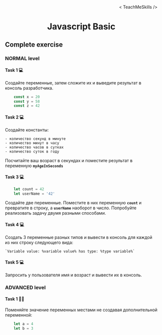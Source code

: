 <p align='right'>< TeachMeSkills /></p>
<h1 align='center'>Javascript Basic</h1>

## Complete exercise

### NORMAL level

#### Task 1 💻

Создайте переменные, затем сложите их и выведите результат в консоль разработчика.

```javascript
    const x = 20
    const y = 58
    const z = 42
```

#### Task 2 💻

Создайте константы:

    - количество секунд в минуте
    - количество минут в часу
    - количество часов в сутках
    - количество суток в году
    
Посчитайте ваш возраст в секундах и поместите результат в переменную **`myAgeInSeconds`**

#### Task 3 💻

```javascript
    let count = 42
    let userName = '42'
```

Создайте две переменные. Поместите в них переменную **`count`** и превратите в строку, а **`userName`** наоборот в число. Попробуйте реализовать задачу двумя разными способами.


#### Task 4 💻
    
Создать 3 переменные разных типов и вывести в консоль для каждой из них строку следующего вида:    

    `Variable value: %variable value% has type: %type variable%`

#### Task 5 💻

Запросить у пользователя имя и возраст и вывести их в консоль.

### ADVANCED level

#### Task 1 👨‍🏫 

Поменяйте значение переменных местами не создавая дополнительной переменной:

```javascript
    let a = 4
    let b = 3
```